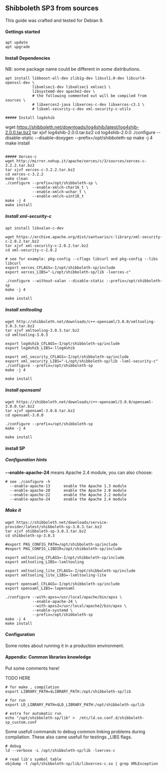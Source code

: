 Shibboleth SP3 from sources
---------------------------
This guide was crafted and tested for Debian 9.

#### Gettings started
````
apt update
apt upgrade
````

#### Install Dependencies
NB: some package name could be different in some distributions.
````
apt install libboost-all-dev zlib1g-dev libssl1.0-dev libcurl4-openssl-dev \
            libxmlsec1-dev libxmlsec1 xmlsec1 \
            libsystemd-dev apache2-dev \
            # the following commented out will be compiled from sources \
            # libxerces2-java libxerces-c-dev libxerces-c3.1 \
            # libxml-security-c-dev xml-security-c-utils

##### Install log4shib
````
wget https://shibboleth.net/downloads/log4shib/latest/log4shib-2.0.0.tar.bz2
tar xjvf log4shib-2.0.0.tar.bz2
cd log4shib-2.0.0
./configure --disable-static --disable-doxygen --prefix=/opt/shibboleth-sp
make -j 4
make install
````

##### Xerces-c
wget http://mirror.nohup.it/apache/xerces/c/3/sources/xerces-c-3.2.2.tar.bz2
tar xjvf xerces-c-3.2.2.tar.bz2
cd xerces-c-3.2.2
make clean
./configure --prefix=/opt/shibboleth-sp \
            --enable-xmlch-char16_t \
            --enable-xmlch-wchar_t \
            --enable-xmlch-uint16_t
make -j 4
make install
````

##### Install xml-security-c

````
apt install libxalan-c-dev

wget https://archive.apache.org/dist/santuario/c-library/xml-security-c-2.0.2.tar.bz2
tar xjvf xml-security-c-2.0.2.tar.bz2
cd xml-security-c-2.0.2

# see for example: pkg-config --cflags libcurl and pkg-config --libs libcurl
export xerces_CFLAGS=-I/opt/shibboleth-sp/include
export xerces_LIBS="-L/opt/shibboleth-sp/lib -lxerces-c"

./configure --without-xalan --disable-static --prefix=/opt/shibboleth-sp 
make -j 4

make install
````

##### Install xmltooling

````
wget http://shibboleth.net/downloads/c++-opensaml/3.0.0/xmltooling-3.0.3.tar.bz2
tar xjvf xmltooling-3.0.3.tar.bz2
cd xmltooling-3.0.3

export log4shib_CFLAGS=-I/opt/shibboleth-sp/include
export log4shib_LIBS=-llog4shib

export xml_security_CFLAGS=-I/opt/shibboleth-sp/include
export xml_security_LIBS="-L/opt/shibboleth-sp/lib -lxml-security-c"
./configure --prefix=/opt/shibboleth-sp 
make -j 4

make install
````

##### Install opensaml

````
wget https://shibboleth.net/downloads/c++-opensaml/3.0.0/opensaml-3.0.0.tar.bz2
tar xjvf opensaml-3.0.0.tar.bz2
cd opensaml-3.0.0

./configure --prefix=/opt/shibboleth-sp 
make -j 4

make install
````

#### install SP

##### Configuration hints
**--enable-apache-24** means Apache 2.4 module, you can also choose:
````
# see ./configure -h
  --enable-apache-13      enable the Apache 1.3 module
  --enable-apache-20      enable the Apache 2.0 module
  --enable-apache-22      enable the Apache 2.2 module
  --enable-apache-24      enable the Apache 2.4 module
````

##### Make it
````
wget https://shibboleth.net/downloads/service-provider/latest/shibboleth-sp-3.0.3.tar.bz2
tar xjvf shibboleth-sp-3.0.3.tar.bz2
cd shibboleth-sp-3.0.3

#export PKG_CONFIG_PATH=/opt/shibboleth-sp/include
#export PKG_CONFIG_LIBDIR=/opt/shibboleth-sp/include

export xmltooling_CFLAGS=-I/opt/shibboleth-sp/include
export xmltooling_LIBS=-lxmltooling

export xmltooling_lite_CFLAGS=-I/opt/shibboleth-sp/include
export xmltooling_lite_LIBS=-lxmltooling-lite

export opensaml_CFLAGS=-I/opt/shibboleth-sp/include
export opensaml_LIBS=-lopensaml

./configure --with-apxs=/usr/local/apache/bin/apxs \
            --enable-apache-24 \
            --with-apxs2=/usr/local/apache2/bin/apxs \
            --enable-systemd \
            --prefix=/opt/shibboleth-sp 
make -j 4
make install
````

#### Configuration
Some notes about running it in a production environment.

#### Appendix: Common libraries knowledge
Put some comments here!

TODO HERE
````
# for make , compilation
export LIBRARY_PATH=$LIBRARY_PATH:/opt/shibboleth-sp/lib

# for run
export LD_LIBRARY_PATH=$LD_LIBRARY_PATH:/opt/shibboleth-sp/lib

# extra for automatic run
echo "/opt/shibboleth-sp/lib" >  /etc/ld.so.conf.d/shibboleth-sp_custom.conf 
````

Some usefull commands to debug common linking problems during compilation.
These also came usefull for testings _LIBS flags.
````
# debug
ld --verbose -L /opt/shibboleth-sp/lib -lxerces-c

# read lib's symbol table 
objdump -t /opt/shibboleth-sp/lib/libxerces-c.so | grep XMLException
````
